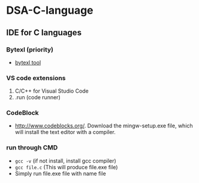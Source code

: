 # DSA-C-language
## IDE for C languages 
### Bytexl (priority)
* [bytexl tool](https://bytexl.app/login)

### VS code extensions 

1. C/C++ for Visual Studio Code
2. .run (code runner)

### CodeBlock

* http://www.codeblocks.org/. Download the mingw-setup.exe file, which will install the text editor with a compiler.

### run through CMD 

* ``` gcc -v ``` (if not install, install gcc compiler)
* ``` gcc file.c ``` (This will produce file.exe file)
* Simply run file.exe file with name file
 